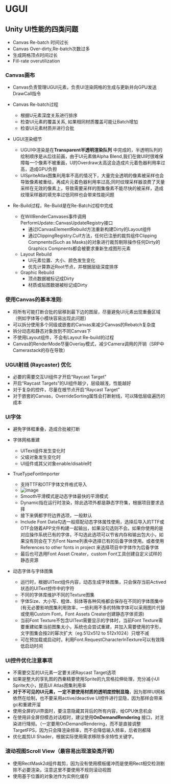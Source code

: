 # UGUI

## Unity UI性能的四类问题
* Canvas Re-batch 时间过长
* Canvas Over-dirty,Re-batch次数过多
* 生成网格顶点时间过长
* Fill-rate overutilization

### Canvas画布
  * Canvas负责管理UGUI元素，负责UI渲染网格的生成与更新并向GPU发送DrawCall指令
  * Canvas Re-batch过程
    * 根据U元素深度关系进行排序
    * 检查UI元素的覆盖关系, 如果相同材质覆盖可能让Batch增加
    * 检查UI元素材质并进行合批

* UGUI渲染细节
  * UGUI中渲染是在**Transparent半透明渲染队列** 中完成的，半透明队列的绘制顺序是从后往前画，由于UI元素做Alpha Blend,我们在做UI时很难保障每一个像素不被重画，U的Overdraw太高这会造成片元着色器利用率过高，造成GPU负担
  * UISpriteAtlas图集利用率不高的情况下，大量完全透明的像素被采样也会导致像素被重绘，再成片元着色器利用率过高;同时纹理采样器浪费了天量采样在无效的像素上，导致需要采样的图集像素不能尽快的被采样，造成纹理采样器的填充率过低同样也会带来性能问题

* Re-Build过程，Re-Build是在Re-Batch过程中完成
  * 在WillRenderCanvases事件调用PerformUpdate::CanvasUpdateRegistry接口
    * 通过ICanvasElementRebuild方法重新构建Dirty的Layout组件
    * 通过ClippingRegistry.Culf方法，任何已注册的裁剪组件Clipping Compnents(Such as Masks)的对象进行裁剪剔除操作任何Dirty的 Graphics Compnents都会被要求重新生成图形元素
  * Layout Rebuild
    * UI元素位置、大小、颜色发生变化
    * 优先计算靠近Root节点，并根据层级深度排序
  * Graphic Rebuild
    * 顶点数据被标记成Dirty
    * 材质或贴图数据被标记成Dirty

### 使用Canvas的基本准则:
* 将所有可能打断合批的层移到最下边的图层，尽量避免UI元素出现重叠区域（例如字体等小模块容易出现此问题）
* 可以拆分使用多个同级或嵌套的Canvas来减少Canvas的Rebatch复杂度
* 拆分动态和静态对象放到不同Canvas下
* 不使用Layout组件，不会有Layout Re-build的过程
* Canvas的RenderMode尽量Overlay模式，减少Camera调用的开销（SRP中Camerastack的存在导致）

### UGUI射线 (Raycaster) 优化
* 必要的需要交互UI组件才开启“Raycast Target”
* 开启“Raycast Targets”的UI组件越少，层级越浅，性能越好
* 对于复杂的控件，尽量在根节点开启“Raycast Target”
* 对于嵌套的Canvas，OverrideSorting属性会打断射线，可以降低层级遍历的成本

### UI字体
* 避免字体框重叠，造成合批被打断
* 字体网格重建
  * UIText组件发生变化时
  * 父级对象发生变化时
  * UI组件或其父对象enable/disable时

* TrueTypeFontlmporter
  * 支持TTF和OTF字体文件格式导入
  * ![image](https://github.com/ThereAreBearsComing/aBookOFtechArt/assets/74708198/169b98ef-7d38-4169-9367-dd02bbd0a003)
  * Smooth平滑模式是动态字体最快的平滑模式
  * Dynamic指在运行时渲染，除此选项外都是静态字符集，根据项目要求选择
  * 接下来俩都字符边界选项，一般默认
  * Include Font Data勾选一般搭配动态字体属性使用，选择后导入的TTF或OTF会随着APP文件构建一起输出，如果没勾选则不会。如果你使用的是对应操作系统已有的字体，不勾选此选项可以节省内存和输出包大小，如果没有则会在下方Font Name列表中选择已有的后备字体使用。或者使用References to other fonts in project 来选择项目中字体作为后备字体
  * 最后也可选用Font Asset Creater，custom Font工具创建自定义试样的静态资源


* 动态字体与字体图集
  * 运行时，根据UIText组件内容，动态生成字体图集，只会保存当前Actived状态的UIText控件中的字符
  * 不同的字体库维护不同的Texture图集
  * 字体Size、大小写、粗体、斜体等各种风格都会保存在不同的字体图集中 (有无必要影响图集利用效率，一些利用不多的特殊字体可以采用图片代替或使用Custom Font，Font Assets Creater创建静态字体资源)
  * 当前Font Texture不包含UIText需要显示的字体时，当前Font Texture需要重建如果当前图集太小，系统也会尝试重建，并加入需要使用的字形，文字图集会按2的幂次扩大（eg.512x512 to 512x1024）只增不减
  * 可在预加载或启动时，利用Font.RequestCharacterlnTexture可以有效降低启动时间

### UI控件优化注意事项
* 不需要交互的UI元素一定要关闭Raycast Target选项
* 如果是整大的享乳图的西秦精要使用Sprite的九宫格拉伸处理，充分减小UI Sprite大小，提高UI Atlas图集利用率
* **对于不可见的UI元素，一定不要使用材质的透明度控制显隐**，因为那样UI网格依然在绘制，也不要采用active/deactive UI控件进行显隐，因为那样会带来gc和重建开溜
* 使用全屏的UI界面时，要注意隐藏其背后的所有内容，给GPU休息机会
* 在使用非全屏但模态对话框时，建议使用**OnDemandRendering** 接口，对渲染进行降频。（一定要用OnDemandRendering，而不是直接调整TargetFPS，因为只会降渲染频率，而不会降低输入频率，后者则都降
* 优化裁剪UI Shader，根据实际使用需求移除多余特性关键字。

### 滚动视图Scroll View（最容易出现渲染高开销）
* 使用RectMask2d组件裁剪，因为没有使用模板缓冲而是使用Rect相交检测剔除不必要渲染，注意这里不要使用不规则滚动视图
* 使用基于位置的对象池作为实例化缓存




